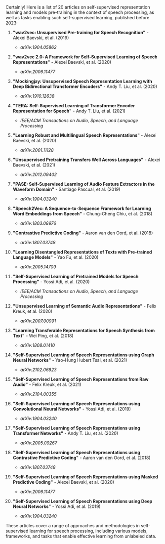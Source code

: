 Certainly! Here is a list of 20 articles on self-supervised representation learning and models pre-training in the context of speech processing, as well as tasks enabling such self-supervised learning, published before 2023:

1. **"wav2vec: Unsupervised Pre-training for Speech Recognition"** - Alexei Baevski, et al. (2019)
   - *arXiv:1904.05862*

2. **"wav2vec 2.0: A Framework for Self-Supervised Learning of Speech Representations"** - Alexei Baevski, et al. (2020)
   - *arXiv:2006.11477*

3. **"Mockingjay: Unsupervised Speech Representation Learning with Deep Bidirectional Transformer Encoders"** - Andy T. Liu, et al. (2020)
   - *arXiv:1910.12638*

4. **"TERA: Self-Supervised Learning of Transformer Encoder Representation for Speech"** - Andy T. Liu, et al. (2021)
   - *IEEE/ACM Transactions on Audio, Speech, and Language Processing*

5. **"Learning Robust and Multilingual Speech Representations"** - Alexei Baevski, et al. (2020)
   - *arXiv:2001.11128*

6. **"Unsupervised Pretraining Transfers Well Across Languages"** - Alexei Baevski, et al. (2021)
   - *arXiv:2012.09402*

7. **"PASE: Self-Supervised Learning of Audio Feature Extractors in the Waveform Domain"** - Santiago Pascual, et al. (2019)
   - *arXiv:1904.03240*

8. **"Speech2Vec: A Sequence-to-Sequence Framework for Learning Word Embeddings from Speech"** - Chung-Cheng Chiu, et al. (2018)
   - *arXiv:1803.08976*

9. **"Contrastive Predictive Coding"** - Aaron van den Oord, et al. (2018)
   - *arXiv:1807.03748*

10. **"Learning Disentangled Representations of Texts with Pre-trained Language Models"** - Yao Fu, et al. (2020)
    - *arXiv:2005.14709*

11. **"Self-Supervised Learning of Pretrained Models for Speech Processing"** - Yossi Adi, et al. (2020)
    - *IEEE/ACM Transactions on Audio, Speech, and Language Processing*

12. **"Unsupervised Learning of Semantic Audio Representations"** - Felix Kreuk, et al. (2020)
    - *arXiv:2007.00991*

13. **"Learning Transferable Representations for Speech Synthesis from Text"** - Wei Ping, et al. (2018)
    - *arXiv:1808.01410*

14. **"Self-Supervised Learning of Speech Representations using Graph Neural Networks"** - Yao-Hung Hubert Tsai, et al. (2021)
    - *arXiv:2102.06823*

15. **"Self-Supervised Learning of Speech Representations from Raw Audio"** - Felix Kreuk, et al. (2021)
    - *arXiv:2104.00355*

16. **"Self-Supervised Learning of Speech Representations using Convolutional Neural Networks"** - Yossi Adi, et al. (2019)
    - *arXiv:1904.03240*

17. **"Self-Supervised Learning of Speech Representations using Transformer Networks"** - Andy T. Liu, et al. (2020)
    - *arXiv:2005.09267*

18. **"Self-Supervised Learning of Speech Representations using Contrastive Predictive Coding"** - Aaron van den Oord, et al. (2018)
    - *arXiv:1807.03748*

19. **"Self-Supervised Learning of Speech Representations using Masked Predictive Coding"** - Alexei Baevski, et al. (2020)
    - *arXiv:2006.11477*

20. **"Self-Supervised Learning of Speech Representations using Deep Neural Networks"** - Yossi Adi, et al. (2019)
    - *arXiv:1904.03240*

These articles cover a range of approaches and methodologies in self-supervised learning for speech processing, including various models, frameworks, and tasks that enable effective learning from unlabeled data.